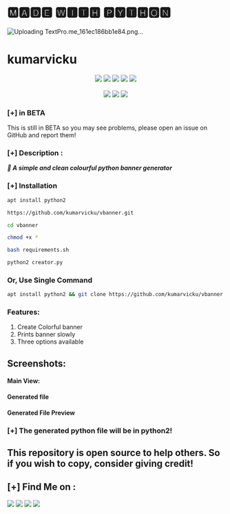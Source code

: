
<h1>🅼🅰🅳🅴 🆆🅸🆃🅷 🅿🆈🆃🅷🅾🅽</h1>

![Uploading TextPro.me_161ec186bb1e84.png…]()



<h1 align="center🆅🅱🅰🅽🅽🅴🆁
<pre>                           Created By <a href="https://github.com/kumarvicku">kumarvicku</a></pre></h1>

<p align="center">
  <img src="https://img.shields.io/badge/Version-1.0-black?style=for-the-badge">
  <img src="https://img.shields.io/github/stars/kumarvicku/vbanner?style=for-the-badge&color=darkblue">
  <img src="https://img.shields.io/github/forks/kumarvicku/vbanner?color=brown&style=for-the-badge">
  <img src="https://img.shields.io/github/issues/kumarvicku/vbanner?color=darkgreen&style=for-the-badge">
  <img src="https://img.shields.io/github/license/kumarvicku/vbanner?style=for-the-badge&color=darkred">   
<br>
<br>
  <img src="https://img.shields.io/badge/Author-Kumarvicku-blue?style=flat-rectangle">
  <img src="https://img.shields.io/badge/Open%20Source-Yes-black?style=flat-rectangle">
  <img src="https://img.shields.io/badge/Written%20In-Python-darkgreen?style=flat-rectangle">
</p>

### [+] in BETA

This is still in BETA so you may see problems, please open an issue on GitHub and report them!


### [+] Description :
***🚩 A simple and clean colourful python banner generator***

### [+] Installation

```bash
apt install python2
```

```bash
https://github.com/kumarvicku/vbanner.git
```

```bash
cd vbanner
```

```bash
chmod +x *
```

```bash
bash requirements.sh
```

```bash
python2 creator.py
```


### Or, Use Single Command
```bash
apt install python2 && git clone https://github.com/kumarvicku/vbanner && cd vbanner && bash requirements.sh && python2 creator.py
```

### Features:
1. Create Colorful banner
2. Prints banner slowly
3. Three options available

## Screenshots:

#### Main View:



#### Generated file


#### Generated File Preview 


### [+] The generated python file will be in python2!



## This repository is open source to help others. So if you wish to copy, consider giving credit! 

## [+] Find Me on :
<p align="left">
  <a href="https://github.com/kumarvicku"_blank"><img src="https://img.shields.io/badge/Github-kumarvicku-darkblue?style=for-the-badge&logo=github"></a>
  <a href="https://www.instagram.com/v_for_vicku/" target="_blank"><img src="https://img.shields.io/badge/IG-%40v_for_vicku-darkblue?style=for-the-badge&logo=instagram"></a>
  <a href="https://www.facebook.com/profile.php?id=100055525980457" target="_blank"><img src="https://img.shields.io/badge/Chat-Messenger-darkblue?style=for-the-badge&logo=facebook"></a>
  <a href="https://wa.me/917654707458" target="_blank"><img src="https://img.shields.io/badge/WHATSAPP-%2325D366.svg?&style=for-the-badge&logo=whatsapp&logoColor=white"></a>
</p>


